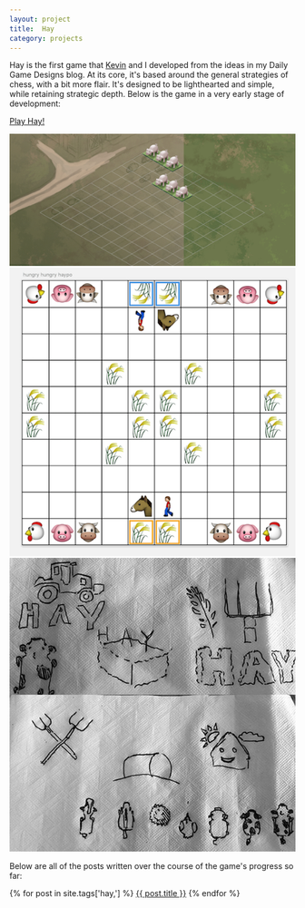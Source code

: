 ```yaml
---
layout: project
title:  Hay
category: projects
---
```

Hay is the first game that [Kevin](http://kevinmcgillivray.net "Kevin McGillivray") and I developed from the ideas in my Daily Game Designs blog.  At its core, it's based around the general strategies of chess, with a bit more flair.  It's designed to be lighthearted and simple, while retaining strategic depth. Below is the game in a very early stage of development:

<a href="http://sandcastle.co/hay/" target="_blank" class="db br3 bw1 bree tc neutral b ba b--neutral pv2 ph4">Play Hay!</a>

![hay_image01](/img/hay1.png)
![hay_image02](/img/hay2.png)
![hay_image03](/img/hay3.jpeg)

Below are all of the posts written over the course of the game's progress so far:

{% for post in site.tags['hay,'] %}
<a href="{{ post.url }}">{{ post.title }}</a>
{% endfor %}
